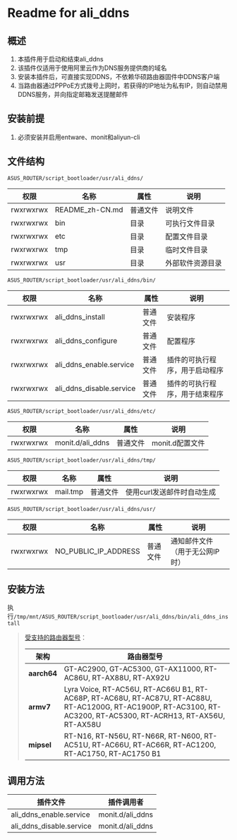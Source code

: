 # Readme for ali_ddns

## 概述

1. 本插件用于启动和结束ali_ddns
2. 该插件仅适用于使用阿里云作为DNS服务提供商的域名
3. 安装本插件后，可直接实现DDNS，不依赖华硕路由器固件中DDNS客户端
4. 当路由器通过PPPoE方式拨号上网时，若获得的IP地址为私有IP，则自动禁用DDNS服务，并向指定邮箱发送提醒邮件

## 安装前提

1. 必须安装并启用entware、monit和aliyun-cli

## 文件结构

`ASUS_ROUTER/script_bootloader/usr/ali_ddns/`

| 权限      | 名称            | 属性     | 说明             |
| --------- | --------------- | -------- | ---------------- |
| rwxrwxrwx | README_zh-CN.md | 普通文件 | 说明文件         |
| rwxrwxrwx | bin             | 目录     | 可执行文件目录   |
| rwxrwxrwx | etc             | 目录     | 配置文件目录     |
| rwxrwxrwx | tmp             | 目录     | 临时文件目录     |
| rwxrwxrwx | usr             | 目录     | 外部软件资源目录 |

`ASUS_ROUTER/script_bootloader/usr/ali_ddns/bin/`

| 权限      | 名称                     | 属性     | 说明                           |
| --------- | ------------------------ | -------- | ------------------------------ |
| rwxrwxrwx | ali_ddns_install         | 普通文件 | 安装程序                       |
| rwxrwxrwx | ali_ddns_configure       | 普通文件 | 配置程序                       |
| rwxrwxrwx | ali_ddns_enable.service  | 普通文件 | 插件的可执行程序，用于启动程序 |
| rwxrwxrwx | ali_ddns_disable.service | 普通文件 | 插件的可执行程序，用于结束程序 |

`ASUS_ROUTER/script_bootloader/usr/ali_ddns/etc/`

| 权限      | 名称             | 属性     | 说明            |
| --------- | ---------------- | -------- | --------------- |
| rwxrwxrwx | monit.d/ali_ddns | 普通文件 | monit.d配置文件 |

`ASUS_ROUTER/script_bootloader/usr/ali_ddns/tmp/`

| 权限      | 名称     | 属性     | 说明                       |
| --------- | -------- | -------- | -------------------------- |
| rwxrwxrwx | mail.tmp | 普通文件 | 使用curl发送邮件时自动生成 |

`ASUS_ROUTER/script_bootloader/usr/ali_ddns/usr/`

| 权限      | 名称                 | 属性     | 说明                           |
| --------- | -------------------- | -------- | ------------------------------ |
| rwxrwxrwx | NO_PUBLIC_IP_ADDRESS | 普通文件 | 通知邮件文件（用于无公网IP时） |

## 安装方法

执行`/tmp/mnt/ASUS_ROUTER/script_bootloader/usr/ali_ddns/bin/ali_ddns_install`

   > [受支持的路由器型号](https://github.com/Entware/Entware/wiki/Install-on-Asus-stock-firmware)：
   >
   > | 架构        | 路由器型号                                                                                                                                                        |
   > | ----------- | ----------------------------------------------------------------------------------------------------------------------------------------------------------------- |
   > | **aarch64** | GT-AC2900, GT-AC5300, GT-AX11000, RT-AC86U, RT-AX88U, RT-AX92U                                                                                                    |
   > | **armv7**   | Lyra Voice, RT-AC56U, RT-AC66U B1, RT-AC68P, RT-AC68U, RT-AC87U, RT-AC88U, RT-AC1200G, RT-AC1900P, RT-AC3100, RT-AC3200, RT-AC5300, RT-ACRH13, RT-AX56U, RT-AX58U |
   > | **mipsel**  | RT-N16, RT-N56U, RT-N66R, RT-N600, RT-AC51U, RT-AC66U, RT-AC66R, RT-AC1200, RT-AC1750, RT-AC1750 B1                                                               |

## 调用方法

| 插件文件                 | 插件调用者       |
| ------------------------ | ---------------- |
| ali_ddns_enable.service  | monit.d/ali_ddns |
| ali_ddns_disable.service | monit.d/ali_ddns |